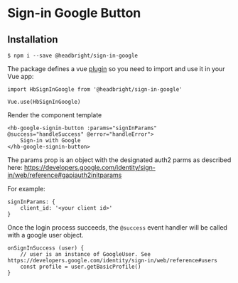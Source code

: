 # Sign-in Google Button

## Installation

`$ npm i --save @headbright/sign-in-google`

The package defines a vue [plugin](https://vuejs.org/v2/guide/plugins.html) so you need to import and use it in your Vue app:

```
import HbSignInGoogle from '@headbright/sign-in-google'

Vue.use(HbSignInGoogle)
```

Render the component template

```
<hb-google-signin-button :params="signInParams" @success="handleSuccess" @error="handleError">
    Sign-in with Google
</hb-google-signin-button>
```

The params prop is an object with the designated auth2 parms as described here: https://developers.google.com/identity/sign-in/web/reference#gapiauth2initparams

For example:

```
signInParams: {
    client_id: '<your client id>'
}
```

Once the login process succeeds, the `@success` event handler will be called with a google user object.

```
onSignInSuccess (user) {
    // user is an instance of GoogleUser. See https://developers.google.com/identity/sign-in/web/reference#users
    const profile = user.getBasicProfile()
}
```
